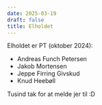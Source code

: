 ```yaml
---
date: 2025-03-19
draft: false
title: Elholdet
---
```

<!-- weight: 49 -->

Elholdet er PT (oktober 2024):

- Andreas Funch Petersen
- Jakob Mortensen
- Jeppe Firring Givskud
- Knud Heebøll

Tusind tak for at melde jer til :D
